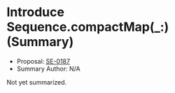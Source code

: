 # Introduce Sequence.compactMap(_:) (Summary)

* Proposal: [SE-0187](https://github.com/apple/swift-evolution/blob/main/proposals/0187-introduce-filtermap.md)
* Summary Author: N/A

Not yet summarized.
